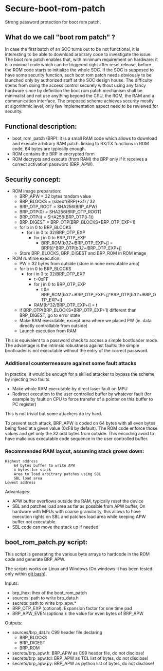 # Secure-boot-rom-patch

Strong password protection for boot rom patch.

## What do we call "boot rom patch" ?
In case the first batch of an SOC turns out to be not functional, it is interesting to be able to download arbitrary code to investigate the issue. The boot rom patch enables that,
with minimum requirement on hardware: it is a minimal code which can be triggered right after reset release, before the ROM code starts to initialize the whole SOC.
If the SOC is supposed to have some security function, such boot rom patch needs obviously to be launched only by authorized staff at the SOC design house.
The difficulty stems from doing the access control securely without using any fancy hardware since by definition the boot rom patch mechanism shall be minimalist and not use anything beyond the CPU, the ROM, the RAM and a communication interface.
The proposed scheme achieves security mostly at algorithmic level, only few implementation aspect need to be reviewed for security.

## Functional description:
- boot_rom_patch (BRP): it is a small RAM code which allows to download and execute arbitrary RAM patch. linking to RX/TX functions in ROM code, 64 bytes are typically enough.
- ROM contains the BRP in encrypted form
- ROM decrypts and execute (from RAM) the BRP only if it receives a correct activation password (BRP_APW).

## Security concept:
- ROM image preparation:
    - BRP_APW = 32 bytes random value
    - BRP_BLOCKS = (sizeof(BRP)+31) / 32
    - BRP_OTP_ROOT = SHA256(BRP_APW)
    - BRP_OTP(0) = SHA256(BRP_OTP_ROOT)
    - BRP_OTP(i) = SHA256(BRP_OTP(i-1))
    - BRP_DIGEST = BRP_OTP(BRP_BLOCKS*BRP_OTP_EXP+1)
    - for b in 0 to BRP_BLOCKS
        - for i in 0 to 32/BRP_OTP_EXP
            - for j in 0 to BRP_OTP_EXP
                - BRP_ROM[b*32+i*BRP_OTP_EXP+j] = BRP[i]^BRP_OTP[b*32+i*BRP_OTP_EXP+j]
    - Store BRP_BLOCKS, BRP_DIGEST and BRP_ROM in ROM image
- ROM runtime execution:
    - PW = 32 bytes from outside (store in none executable area)
    - for b in 0 to BRP_BLOCKS
        - for i in 0 to 32/BRP_OTP_EXP
            - t=0xFF
            - for j in 0 to BRP_OTP_EXP
                - t &= BRP_ROM[b*32+i*BRP_OTP_EXP+j]^BRP_OTP[b*32+i*BRP_OTP_EXP+j]
            - RAM[b*32/BRP_OTP_EXP+i] = t
    - if BRP_OTP(BRP_BLOCKS*BRP_OTP_EXP+1) different than BRP_DIGEST, go to error state
    - Make RAM executable, except area where we placed PW (ie. data directly controllable from outside)
    - Launch execution from RAM

This is equivalent to a password check to access a simple bootloader mode.
The advantage is the intrinsic robustness against faults: the simple bootloader is not executable without the entry of the correct password.

### Additional countermeasure against some fault attacks
In practice, it would be enough for a skilled attacker to bypass the scheme by injecting two faults:
- Make whole RAM executable by direct laser fault on MPU
- Redirect execution to the user controlled buffer by whatever fault (for example by fault on CPU to force transfer of a pointer on this buffer to PC register)

This is not trivial but some attackers do try hard.

To prevent such attack, BRP_APW is coded on 64 bytes with all even bytes being fixed at a given value (0xF8 by default). The ROM code enforce those values and
get only the 32 odd bytes from outside. This encoding avoid to have malicious executable code sequence in the user controlled buffer.

### Recommended RAM layout, assuming stack grows down:

    Highest address
        64 bytes buffer to write APW
        x bytes for stack
        Area to load arbitrary patches using SBL
        SBL load area
    Lowest address

Advantages:
- APW buffer overflows outside the RAM, typically reset the device
- SBL and patches load area as far as possible from APW buffer, On hardware with MPUs with coarse granularity, this allows to have execution rights on SBL and patches load area while keeping APW buffer not executable.
- SBL code can move the stack up if needed

## boot_rom_patch.py script:
This script is generating the various byte arrays to hardcode in the ROM code and generate BRP_APW.

The scripts works on Linux and Windows (On windows it has been tested only within [git bash](https://gitforwindows.org/)).

Inputs:
- brp_ihex: ihex of the boot_rom_patch
- sources: path to write brp_data.h
- secrets: path to write brp_apw.*
- BRP_OTP_EXP (optional): Expansion factor for one time pad
- BRP_APW_EVEN (optional): the value for even bytes of BRP_APW

Outputs:
- sources/brp_dat.h: C99 header file declaring
    - BRP_BLOCKS
    - BRP_DIGEST
    - BRP_ROM
- secrets/brp_apw.h: BRP_APW as C99 header file, do not disclose!
- secrets/brp_apw.tcl: BRP_APW as TCL list of bytes, do not disclose!
- secrets/brp_apw.py: BRP_APW as python list of bytes, do not disclose!
